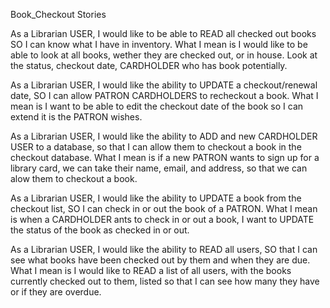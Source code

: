 Book_Checkout Stories 

As a Librarian USER, I would like to be able to READ all checked 
out books SO I can know what I have in inventory. 
    What I mean is I would like to be able to look at all books, wether they are checked out, or in house. Look at the status, checkout date, CARDHOLDER who has book potentially. 

As a Librarian USER, I would like the ability  to UPDATE a checkout/renewal date, 
SO I can allow PATRON CARDHOLDERS to recheckout a book.
    What I mean is I want to be able to edit the checkout date of the book so I can extend it is the PATRON wishes.

As a Librarian USER, I would like the ability to ADD and new CARDHOLDER USER to a database, so that I can allow them to checkout a book in the checkout database.
    What I mean is if a new PATRON wants to sign up for a library card, we can take their name, email, and address, so that we can alow them to checkout a book.

As a Librarian USER, I would like the ability to UPDATE a book from the checkout list, SO I can check in or out the book of a PATRON.
    What I mean is when a CARDHOLDER ants to check in or out a book, I want to UPDATE the status of the book as checked in or out.



As a Librarian USER, I would like the ability to READ all users, SO that I can see what books have been checked out by them and when they are due.
    What I mean is I would like to READ a list of all users, with the books currently checked out to them, listed so that I can see how many they have or if they are overdue.
